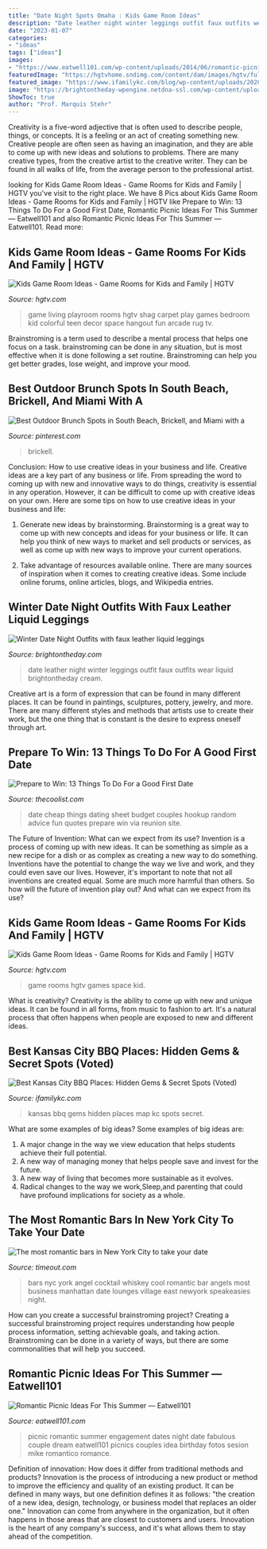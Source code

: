```yaml
---
title: "Date Night Spots Omaha : Kids Game Room Ideas"
description: "Date leather night winter leggings outfit faux outfits wear liquid brightontheday cream"
date: "2023-01-07"
categories:
- "ideas"
tags: ["ideas"]
images:
- "https://www.eatwell101.com/wp-content/uploads/2014/06/romantic-picnic-lighting.jpg"
featuredImage: "https://hgtvhome.sndimg.com/content/dam/images/hgtv/fullset/2014/5/20/0/DP_Lindsey-Hayes-mixed-color-eclectic-playroom_s3x4.jpg.rend.hgtvcom.616.822.suffix/1400992266560.jpeg"
featured_image: "https://www.ifamilykc.com/blog/wp-content/uploads/2020/04/Best-Kansas-City-BBQ-Map-ONLY.jpg"
image: "https://brightontheday-wpengine.netdna-ssl.com/wp-content/uploads/2015/11/Faux-Leather-Leggings-Winter-Date-Night-Outfit-163.jpg"
ShowToc: true
author: "Prof. Marquis Stehr"
---
```



Creativity is a five-word adjective that is often used to describe people, things, or concepts. It is a feeling or an act of creating something new. Creative people are often seen as having an imagination, and they are able to come up with new ideas and solutions to problems. There are many creative types, from the creative artist to the creative writer. They can be found in all walks of life, from the average person to the professional artist.

	

		
looking for Kids Game Room Ideas - Game Rooms for Kids and Family | HGTV you've visit to the right place. We have 8 Pics about Kids Game Room Ideas - Game Rooms for Kids and Family | HGTV like Prepare to Win: 13 Things To Do For a Good First Date, Romantic Picnic Ideas For This Summer — Eatwell101 and also Romantic Picnic Ideas For This Summer — Eatwell101. Read more:
		
    
## Kids Game Room Ideas - Game Rooms For Kids And Family | HGTV

<img loading=lazy src="https://hgtvhome.sndimg.com/content/dam/images/hgtv/fullset/2014/5/20/0/DP_Lindsey-Hayes-mixed-color-eclectic-playroom_s3x4.jpg.rend.hgtvcom.616.822.suffix/1400992266560.jpeg" onerror="this.onerror=null;this.src='https://tse4.mm.bing.net/th?id=OIP.XVF2cXO7dVJVL2V4B5qTQwHaJ4&amp;pid=15.1';" alt="Kids Game Room Ideas - Game Rooms for Kids and Family | HGTV">

_Source: hgtv.com_

>game living playroom rooms hgtv shag carpet play games bedroom kid colorful teen decor space hangout fun arcade rug tv. 

	

Brainstroming is a term used to describe a mental process that helps one focus on a task. brainstroming can be done in any situation, but is most effective when it is done following a set routine. Brainstroming can help you get better grades, lose weight, and improve your mood.

    
## Best Outdoor Brunch Spots In South Beach, Brickell, And Miami With A

<img loading=lazy src="https://i.pinimg.com/736x/a7/ff/76/a7ff76d10d0e88ce7dfa34c126ecb6de.jpg" onerror="this.onerror=null;this.src='https://tse3.mm.bing.net/th?id=OIP.JISXz3lIPSeTLGRXmiPsngHaFF&amp;pid=15.1';" alt="Best Outdoor Brunch Spots in South Beach, Brickell, and Miami with a">

_Source: pinterest.com_

>brickell. 

	

Conclusion: How to use creative ideas in your business and life.
Creative ideas are a key part of any business or life. From spreading the word to coming up with new and innovative ways to do things, creativity is essential in any operation. However, it can be difficult to come up with creative ideas on your own. Here are some tips on how to use creative ideas in your business and life: 
1) Generate new ideas by brainstorming. Brainstorming is a great way to come up with new concepts and ideas for your business or life. It can help you think of new ways to market and sell products or services, as well as come up with new ways to improve your current operations. 

2) Take advantage of resources available online. There are many sources of inspiration when it comes to creating creative ideas. Some include online forums, online articles, blogs, and Wikipedia entries.

    
## Winter Date Night Outfits With Faux Leather Liquid Leggings

<img loading=lazy src="https://brightontheday-wpengine.netdna-ssl.com/wp-content/uploads/2015/11/Faux-Leather-Leggings-Winter-Date-Night-Outfit-163.jpg" onerror="this.onerror=null;this.src='https://tse1.mm.bing.net/th?id=OIP.R9enohTRXX1m23kTCUnhhAHaLH&amp;pid=15.1';" alt="Winter Date Night Outfits with faux leather liquid leggings">

_Source: brightontheday.com_

>date leather night winter leggings outfit faux outfits wear liquid brightontheday cream. 

	

Creative art is a form of expression that can be found in many different places. It can be found in paintings, sculptures, pottery, jewelry, and more. There are many different styles and methods that artists use to create their work, but the one thing that is constant is the desire to express oneself through art.

    
## Prepare To Win: 13 Things To Do For A Good First Date

<img loading=lazy src="http://cdn.thecoolist.com/wp-content/uploads/2017/06/Have-a-Plan-first-date-advice-960x742.png" onerror="this.onerror=null;this.src='https://tse3.mm.bing.net/th?id=OIP.GgdFrvll2hOrRhz3sDih0wHaFu&amp;pid=15.1';" alt="Prepare to Win: 13 Things To Do For a Good First Date">

_Source: thecoolist.com_

>date cheap things dating sheet budget couples hookup random advice fun quotes prepare win via reunion site. 

	

The Future of Invention: What can we expect from its use?
Invention is a process of coming up with new ideas. It can be something as simple as a new recipe for a dish or as complex as creating a new way to do something. Inventions have the potential to change the way we live and work, and they could even save our lives. However, it's important to note that not all inventions are created equal. Some are much more harmful than others. So how will the future of invention play out? And what can we expect from its use?

    
## Kids Game Room Ideas - Game Rooms For Kids And Family | HGTV

<img loading=lazy src="https://hgtvhome.sndimg.com/content/dam/images/hgtv/fullset/2010/6/23/0/RMS_jenniferpaigejones26-board-game-table_s3x4.jpg.rend.hgtvcom.616.822.suffix/1400948872295.jpeg" onerror="this.onerror=null;this.src='https://tse2.mm.bing.net/th?id=OIP.B4oEhHC1OlvPtexLy_upWwHaJ5&amp;pid=15.1';" alt="Kids Game Room Ideas - Game Rooms for Kids and Family | HGTV">

_Source: hgtv.com_

>game rooms hgtv games space kid. 

	

What is creativity?
Creativity is the ability to come up with new and unique ideas. It can be found in all forms, from music to fashion to art. It's a natural process that often happens when people are exposed to new and different ideas.

    
## Best Kansas City BBQ Places: Hidden Gems &amp; Secret Spots (Voted)

<img loading=lazy src="https://www.ifamilykc.com/blog/wp-content/uploads/2020/04/Best-Kansas-City-BBQ-Map-ONLY.jpg" onerror="this.onerror=null;this.src='https://tse2.mm.bing.net/th?id=OIP.TDY9CTvX15j-hswJhCIEnwHaFw&amp;pid=15.1';" alt="Best Kansas City BBQ Places: Hidden Gems &amp; Secret Spots (Voted)">

_Source: ifamilykc.com_

>kansas bbq gems hidden places map kc spots secret. 

	

What are some examples of big ideas?
Some examples of big ideas are: 
1. A major change in the way we view education that helps students achieve their full potential. 
2. A new way of managing money that helps people save and invest for the future. 
3. A new way of living that becomes more sustainable as it evolves. 
4. Radical changes to the way we work,Sleep,and parenting that could have profound implications for society as a whole.

    
## The Most Romantic Bars In New York City To Take Your Date

<img loading=lazy src="http://media.timeout.com/images/100419913/image.jpg" onerror="this.onerror=null;this.src='https://tse2.mm.bing.net/th?id=OIP.GZ4xEJF0TZz7fI5IK1zLVwHaE7&amp;pid=15.1';" alt="The most romantic bars in New York City to take your date">

_Source: timeout.com_

>bars nyc york angel cocktail whiskey cool romantic bar angels most business manhattan date lounges village east newyork speakeasies night. 

	

How can you create a successful brainstroming project?
Creating a successful brainstroming project requires understanding how people process information, setting achievable goals, and taking action. Brainstroming can be done in a variety of ways, but there are some commonalities that will help you succeed.

    
## Romantic Picnic Ideas For This Summer — Eatwell101

<img loading=lazy src="https://www.eatwell101.com/wp-content/uploads/2014/06/romantic-picnic-lighting.jpg" onerror="this.onerror=null;this.src='https://tse3.mm.bing.net/th?id=OIP.pAlXGfwHR9duKewuf-eTMAHaFS&amp;pid=15.1';" alt="Romantic Picnic Ideas For This Summer — Eatwell101">

_Source: eatwell101.com_

>picnic romantic summer engagement dates night date fabulous couple dream eatwell101 picnics couples idea birthday fotos sesion mike romantico romance. 

	

Definition of innovation: How does it differ from traditional methods and products?
Innovation is the process of introducing a new product or method to improve the efficiency and quality of an existing product. It can be defined in many ways, but one definition defines it as follows: "the creation of a new idea, design, technology, or business model that replaces an older one." Innovation can come from anywhere in the organization, but it often happens in those areas that are closest to customers and users. Innovation is the heart of any company's success, and it's what allows them to stay ahead of the competition.


